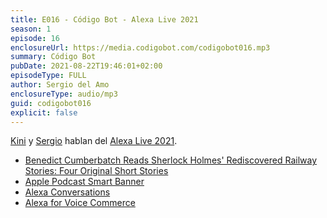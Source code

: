 ```yaml
---
title: E016 - Código Bot - Alexa Live 2021
season: 1
episode: 16
enclosureUrl: https://media.codigobot.com/codigobot016.mp3
summary: Código Bot
pubDate: 2021-08-22T19:46:01+02:00
episodeType: FULL
author: Sergio del Amo
enclosureType: audio/mp3
guid: codigobot016
explicit: false
---
```

[Kini](https://kinisoftware.com) y  [Sergio](https://sergiodelamo.com) hablan del [Alexa Live 2021](https://developer.amazon.com/en-US/alexa/alexa-live).

- [Benedict Cumberbatch Reads Sherlock Holmes' Rediscovered Railway Stories: Four Original Short Stories](https://www.amazon.com/Benedict-Cumberbatch-Sherlock-Rediscovered-Railway/dp/B013GSPWY6)
- [Apple Podcast Smart Banner](https://sergiodelamo.com/blog/apple-podcasts-smart-banner.html)
- [Alexa Conversations](https://developer.amazon.com/en-US/docs/alexa/conversations/about-alexa-conversations.html)
- [Alexa for Voice Commerce](https://pay.amazon.com/how-it-works/voice)